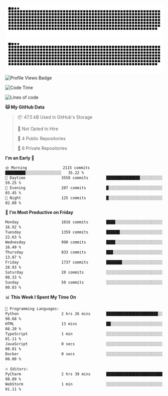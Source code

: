 <img src="https://github.com/nielsbaggerman/nielsbaggerman/blob/output/github-contribution-grid-snake.svg#gh-light-mode-only" alt="GitHub Snake Light">
<img src="https://github.com/nielsbaggerman/nielsbaggerman/blob/output/github-contribution-grid-snake-dark.svg#gh-dark-mode-only" alt="GitHub Snake Dark">
<img src="https://komarev.com/ghpvc/?username=nielsbaggerman&amp;label=Profile+Views" alt="Profile Views Badge" />

<!--START_SECTION:waka-->
![Code Time](http://img.shields.io/badge/Code%20Time-2%2C258%20hrs%2037%20mins-blue)

![Lines of code](https://img.shields.io/badge/From%20Hello%20World%20I%27ve%20Written-7.9%20million%20lines%20of%20code-blue)

**🐱 My GitHub Data** 

> 📦 47.5 kB Used in GitHub's Storage 
 > 
> 🚫 Not Opted to Hire
 > 
> 📜 4 Public Repositories 
 > 
> 🔑 6 Private Repositories 
 > 
**I'm an Early 🐤** 

```text
🌞 Morning                2115 commits        █████████░░░░░░░░░░░░░░░░   35.22 % 
🌆 Daytime                3558 commits        ███████████████░░░░░░░░░░   59.25 % 
🌃 Evening                207 commits         █░░░░░░░░░░░░░░░░░░░░░░░░   03.45 % 
🌙 Night                  125 commits         █░░░░░░░░░░░░░░░░░░░░░░░░   02.08 % 
```
📅 **I'm Most Productive on Friday** 

```text
Monday                   1016 commits        ████░░░░░░░░░░░░░░░░░░░░░   16.92 % 
Tuesday                  1359 commits        ██████░░░░░░░░░░░░░░░░░░░   22.63 % 
Wednesday                990 commits         ████░░░░░░░░░░░░░░░░░░░░░   16.49 % 
Thursday                 833 commits         ███░░░░░░░░░░░░░░░░░░░░░░   13.87 % 
Friday                   1737 commits        ███████░░░░░░░░░░░░░░░░░░   28.93 % 
Saturday                 20 commits          ░░░░░░░░░░░░░░░░░░░░░░░░░   00.33 % 
Sunday                   50 commits          ░░░░░░░░░░░░░░░░░░░░░░░░░   00.83 % 
```


📊 **This Week I Spent My Time On** 

```text
💬 Programming Languages: 
Python                   2 hrs 26 mins       ███████████████████████░░   90.68 % 
HTML                     13 mins             ██░░░░░░░░░░░░░░░░░░░░░░░   08.20 % 
TypeScript               1 min               ░░░░░░░░░░░░░░░░░░░░░░░░░   01.11 % 
JavaScript               0 secs              ░░░░░░░░░░░░░░░░░░░░░░░░░   00.01 % 
Docker                   0 secs              ░░░░░░░░░░░░░░░░░░░░░░░░░   00.00 % 

🔥 Editors: 
PyCharm                  2 hrs 39 mins       █████████████████████████   98.89 % 
WebStorm                 1 min               ░░░░░░░░░░░░░░░░░░░░░░░░░   01.11 % 
```


<!--END_SECTION:waka-->
